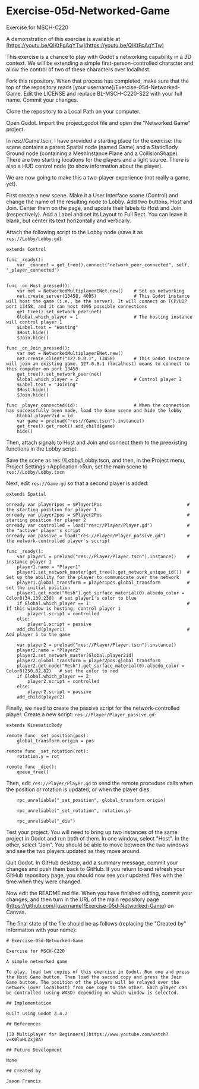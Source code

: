 # Exercise-05d-Networked-Game

Exercise for MSCH-C220

A demonstration of this exercise is available at [https://youtu.be/QlKtFpAqYTw](https://youtu.be/QlKtFpAqYTw)

This exercise is a chance to play with Godot's networking capability in a 3D context. We will be extending a simple first-person-controlled character and allow the control of two of these characters over localhost.

Fork this repository. When that process has completed, make sure that the top of the repository reads [your username]/Exercise-05d-Networked-Game. Edit the LICENSE and replace BL-MSCH-C220-S22 with your full name. Commit your changes.

Clone the repository to a Local Path on your computer.

Open Godot. Import the project.godot file and open the "Networked Game" project.

In res://Game.tscn, I have provided a starting place for the exercise: the scene contains a parent Spatial node (named Game) and a StaticBody Ground node (containing a MeshInstance Plane and a CollisionShape). There are two starting locations for the players and a light source. There is also a HUD control node (to show information about the player).

We are now going to make this a two-player experience (not really a game, yet).

First create a new scene. Make it a User Interface scene (Control) and change the name of the resulting node to Lobby. Add two buttons, Host and Join. Center them on the page, and update their labels to Host and Join (respectively). Add a Label and set its Layout to Full Rect. You can leave it blank, but center its text horizontally and vertically.

Attach the following script to the Lobby node (save it as `res://Lobby/Lobby.gd`):
```
extends Control

func _ready():
	var _connect = get_tree().connect("network_peer_connected", self, "_player_connected")


func _on_Host_pressed():
	var net = NetworkedMultiplayerENet.new()	# Set up networking
	net.create_server(13458, 4095)				# This Godot instance will host the game (i.e., be the server). It will connect on TCP/UDP port 13458, and it can host 4095 possible connections
	get_tree().set_network_peer(net)
	Global.which_player = 1						# The hosting instance will control player 1 
	$Label.text = "Hosting"
	$Host.hide()
	$Join.hide()

func _on_Join_pressed():
	var net = NetworkedMultiplayerENet.new()
	net.create_client("127.0.0.1", 13458)		# This Godot instance will join an existing game. 127.0.0.1 (localhost) means to connect to this computer on port 13458
	get_tree().set_network_peer(net)
	Global.which_player = 2						# Control player 2
	$Label.text = "Joining"
	$Host.hide()
	$Join.hide()

func _player_connected(id):						# When the connection has successfully been made, load the Game scene and hide the lobby
	Global.player2id = id
	var game = preload("res://Game.tscn").instance()
	get_tree().get_root().add_child(game)
	hide()

```

Then, attach signals to Host and Join and connect them to the preexisting functions in the Lobby script.

Save the scene as res://Lobby/Lobby.tscn, and then, in the Project menu, Project Settings->Application->Run, set the main scene to `res://Lobby/Lobby.tscn`

Next, edit `res://Game.gd` so that a second player is added:
```
extends Spatial

onready var player1pos = $Player1Pos								# the starting position for player 1
onready var player2pos = $Player2Pos								# starting position for player 2
onready var controlled = load("res://Player/Player.gd")				# the "active" player's script
onready var passive = load("res://Player/Player_passive.gd")		# the network-controlled player's sccript

func _ready():
	var player1 = preload("res://Player/Player.tscn").instance()	# instance player 1
	player1.name = "Player1"
	player1.set_network_master(get_tree().get_network_unique_id())	# Set up the ability for the player to communicate over the network
	player1.global_transform = player1pos.global_transform			# set the initial position
	player1.get_node("Mesh").get_surface_material(0).albedo_color = Color8(34,139,230)	# set player1's color to blue
	if Global.which_player == 1:									# If this window is hosting, control player 1
		player1.script = controlled
	else:
		player1.script = passive
	add_child(player1)												# Add player 1 to the game
	
	var player2 = preload("res://Player/Player.tscn").instance()
	player2.name = "Player2"
	player2.set_network_master(Global.player2id)
	player2.global_transform = player2pos.global_transform
	player2.get_node("Mesh").get_surface_material(0).albedo_color = Color8(250,82,82)	# set the color to red
	if Global.which_player == 2:
		player2.script = controlled
	else:
		player2.script = passive
	add_child(player2)

```

Finally, we need to create the passive script for the network-controlled player. Create a new script: `res://Player/Player_passive.gd:`
```
extends KinematicBody
		
remote func _set_position(pos):
	global_transform.origin = pos

remote func _set_rotation(rot):
	rotation.y = rot

remote func _die():
	queue_free()
```

Then, edit `res://Player/Player.gd` to send the remote procedure calls when the position or rotation is updated, or when the player dies:
```
	rpc_unreliable("_set_position", global_transform.origin)
```
```
	rpc_unreliable("_set_rotation", rotation.y)
```
```
	rpc_unreliable("_die")
```

Test your project. You will need to bring up two instances of the same project in Godot and run both of them. In one window, select "Host". In the other, select "Join". You should be able to move between the two windows and see the two players updated as they move around.

Quit Godot. In GitHub desktop, add a summary message, commit your changes and push them back to GitHub. If you return to and refresh your GitHub repository page, you should now see your updated files with the time when they were changed.

Now edit the README.md file. When you have finished editing, commit your changes, and then turn in the URL of the main repository page (https://github.com/[username]/Exercise-05d-Networked-Game) on Canvas.

The final state of the file should be as follows (replacing the "Created by" information with your name):
```
# Exercise-05d-Networked-Game

Exercise for MSCH-C220

A simple networked game

To play, load two copies of this exercise in Godot. Run one and press the Host Game button. Then load the second copy and press the Join Game button. The position of the players will be relayed over the network (over localhost) from one copy to the other. Each player can be controlled (using WASD) depending on which window is selected.

## Implementation

Built using Godot 3.4.2

## References

[3D Multiplayer for Beginners](https://www.youtube.com/watch?v=K0luHLZxjBA)

## Future Development

None

## Created by 

Jason Francis
```
